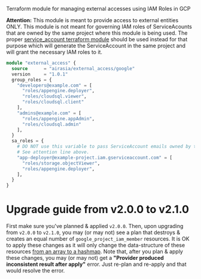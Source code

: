 Terraform module for managing external accesses using IAM Roles in GCP

**Attention:** This module is meant to provide access to external entities ONLY. This module is not meant for governing IAM roles of ServiceAcounts that are owned by the same project where this module is being used. The proper [service_account terraform module](https://registry.terraform.io/modules/airasia/service_account/google) should be used instead for that purpose which will generate the ServiceAccount in the same project and will grant the necessary IAM roles to it.

```terraform
module "external_access" {
  source      = "airasia/external_access/google"
  version     = "1.0.1"
  group_roles = {
    "developers@example.com" = [
      "roles/appengine.deployer",
      "roles/cloudsql.viewer",
      "roles/cloudsql.client"
    ],
    "admins@example.com" = [
      "roles/appengine.appAdmin",
      "roles/cloudsql.admin"
    ],
  }
  sa_roles = {
    # DO NOT use this variable to pass ServiceAccount emails owned by the same project where this module is being used.
    # See attention line above.
    "app-deployer@example-project.iam.gserviceaccount.com" = [
      "roles/storage.objectViewer",
      "roles/appengine.deployer",
    ],
  }
}
```

# Upgrade guide from v2.0.0 to v2.1.0

First make sure you've planned & applied `v2.0.0`. Then, upon upgrading from `v2.0.0` to `v2.1.0`, you may (or may not) see a plan that destroys & creates an equal number of `google_project_iam_member` resources. It is OK to apply these changes as it will only change the data-structure of these resources [from an array to a hashmap](https://github.com/airasia/terraform-google-external_access/wiki/The-problem-of-%22shifting-all-items%22-in-an-array). Note that, after you plan & apply these changes, you may (or may not) get a **"Provider produced inconsistent result after apply"** error. Just re-plan and re-apply and that would resolve the error.
